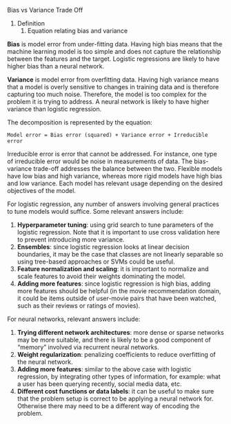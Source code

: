 Bias vs Variance Trade Off

1. Definition
   1. Equation relating bias and variance

**Bias** is model error from under-fitting data. Having high bias means that the machine learning model is too simple and does not capture the relationship between the features and the target. Logistic regressions are likely to have higher bias than a neural network.

**Variance** is model error from overfitting data. Having high variance means that a model is overly sensitive to changes in training data and is therefore capturing too much noise. Therefore, the model is too complex for the problem it is trying to address. A neural network is likely to have higher variance than logistic regression.

The decomposition is represented by the equation:

```
Model error = Bias error (squared) + Variance error + Irreducible error
```

Irreducible error is error that cannot be addressed. For instance, one type of irreducible error would be noise in measurements of data. The bias-variance trade-off addresses the balance between the two. Flexible models have low bias and high variance, whereas more rigid models have high bias and low variance. Each model has relevant usage depending on the desired objectives of the model.

For logistic regression, any number of answers involving general practices to tune models would suffice. Some relevant answers include:

1. **Hyperparameter tuning**: using grid search to tune parameters of the logistic regression. Note that it is important to use cross validation here to prevent introducing more variance.
2. **Ensembles**: since logistic regression looks at linear decision boundaries, it may be the case that classes are not linearly separable so using tree-based approaches or SVMs could be useful.
3. **Feature normalization and scaling**: it is important to normalize and scale features to avoid their weights dominating the model.
4. **Adding more features**: since logistic regression is high bias, adding more features should be helpful (in the movie recommendation domain, it could be items outside of user-movie pairs that have been watched, such as their reviews or ratings of movies).

For neural networks, relevant answers include:

1. **Trying different network architectures**: more dense or sparse networks may be more suitable, and there is likely to be a good component of “memory” involved via recurrent neural networks.
2. **Weight regularization**: penalizing coefficients to reduce overfitting of the neural network.
3. **Adding more features**: similar to the above case with logistic regression, by integrating other types of information, for example: what a user has been querying recently, social media data, etc.
4. **Different cost functions or data labels**: it can be useful to make sure that the problem setup is correct to be applying a neural network for. Otherwise there may need to be a different way of encoding the problem.